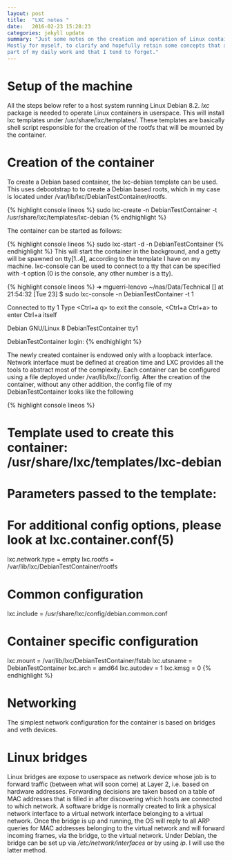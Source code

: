 ```yaml
---
layout: post
title:  "LXC notes "
date:   2016-02-23 15:28:23
categories: jekyll update
summary: "Just some notes on the creation and operation of Linux containers. 
Mostly for myself, to clarify and hopefully retain some concepts that are not
part of my daily work and that I tend to forget."
---
```



Setup of the machine
=======
All the steps below refer to a host system running Linux Debian 8.2.
*lxc* package is needed to operate Linux containers in userspace.
This will install lxc templates under /usr/share/lxc/templates/. These templates
are basically shell script responsible for the creation of the rootfs that will
be mounted by the container.


Creation of the container
=======
To create a Debian based container, the lxc-debian template can be used. This uses
debootstrap to to create a Debian based roots, which in my case is located under
/var/lib/lxc/DebianTestContainer/rootfs.


{% highlight console lineos %}
sudo lxc-create -n DebianTestContainer -t /usr/share/lxc/templates/lxc-debian
{% endhighlight %}

The container can be started as follows:


{% highlight console lineos %}
sudo lxc-start -d -n DebianTestContainer
{% endhighlight %}
This will start the container in the background, and a getty will be spawned on
tty[1..4], according to the template I have on my machine. lxc-console can be used
to connect to a tty that can be specified with -t option (0 is the console, any other 
number is a tty).

{% highlight console lineos %}
➜ mguerri-lenovo ~/nas/Data/Technical [] at 21:54:32 [Tue 23] $ sudo lxc-console -n DebianTestContainer -t 1

Connected to tty 1
Type <Ctrl+a q> to exit the console, <Ctrl+a Ctrl+a> to enter Ctrl+a itself

Debian GNU/Linux 8 DebianTestContainer tty1

DebianTestContainer login:
{% endhighlight %}

The newly created container is endowed only with a loopback interface. Network interface
must be defined at creation time and LXC provides all the tools to abstract most
of the complexity. Each container can be configured using a file deployed under
/var/lib/lxc/<ContainerName>/config. After the creation of the container, without
any other addition, the config file of my DebianTestContainer looks like the following


{% highlight console lineos %}
# Template used to create this container: /usr/share/lxc/templates/lxc-debian
# Parameters passed to the template:
# For additional config options, please look at lxc.container.conf(5)
lxc.network.type = empty
lxc.rootfs = /var/lib/lxc/DebianTestContainer/rootfs

# Common configuration
lxc.include = /usr/share/lxc/config/debian.common.conf

# Container specific configuration
lxc.mount = /var/lib/lxc/DebianTestContainer/fstab
lxc.utsname = DebianTestContainer
lxc.arch = amd64
lxc.autodev = 1
lxc.kmsg = 0
{% endhighlight %}



Networking
=======
The simplest network configuration for the container is based on bridges and veth
devices.




Linux bridges
=======
Linux bridges are expose to userspace as network device whose job is to forward
traffic (between what will soon come) at Layer 2, i.e. based on hardware addresses.
Forwarding decisions are taken based on a table of MAC addresses that is filled in after
discovering which hosts are connected to which network. A software bridge is normally
created to link a physical network interface to a virtual network interface belonging
to a virtual network. Once the bridge is up and running, the OS will reply to all 
ARP queries for MAC addresses belonging to the virtual network and will forward
incoming frames, via the bridge, to the virtual network. Under Debian, the bridge
can be set up via */etc/network/interfaces* or by using *ip*. I will use the latter
method.

